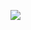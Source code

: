 <!-- # 从入门到精通 -->
<!-- TokenPocket &copy; 2019 -->

![](https://tp-upload.cdn.bcebos.com/banner/tokenpocket-1591674330666.png)